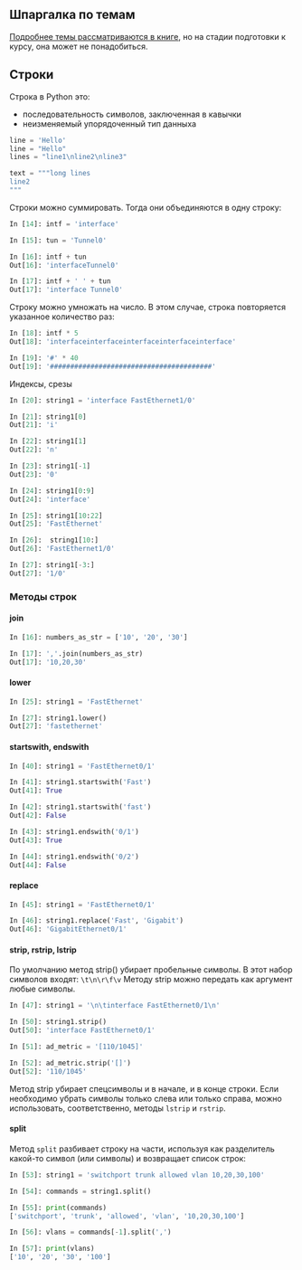 ## Шпаргалка по темам

[Подробнее темы рассматриваются в книге](https://pyneng.readthedocs.io/ru/latest/book/Part_I.html),
но на стадии подготовки к курсу, она может не понадобиться.

## Строки

Строка в Python это:

* последовательность символов, заключенная в кавычки
* неизменяемый упорядоченный тип данныхa

```python
line = 'Hello'
line = "Hello"
lines = "line1\nline2\nline3"

text = """long lines
line2
"""
```

Строки можно суммировать. Тогда они объединяются в одну строку:

```python
In [14]: intf = 'interface'

In [15]: tun = 'Tunnel0'

In [16]: intf + tun
Out[16]: 'interfaceTunnel0'

In [17]: intf + ' ' + tun
Out[17]: 'interface Tunnel0'
```

Строку можно умножать на число. В этом случае, строка повторяется
указанное количество раз:

```python
In [18]: intf * 5
Out[18]: 'interfaceinterfaceinterfaceinterfaceinterface'

In [19]: '#' * 40
Out[19]: '########################################'
```

Индексы, срезы

```python
In [20]: string1 = 'interface FastEthernet1/0'

In [21]: string1[0]
Out[21]: 'i'

In [22]: string1[1]
Out[22]: 'n'

In [23]: string1[-1]
Out[23]: '0'

In [24]: string1[0:9]
Out[24]: 'interface'

In [25]: string1[10:22]
Out[25]: 'FastEthernet'

In [26]:  string1[10:]
Out[26]: 'FastEthernet1/0'

In [27]: string1[-3:]
Out[27]: '1/0'
```

### Методы строк

#### join

```python
In [16]: numbers_as_str = ['10', '20', '30']

In [17]: ','.join(numbers_as_str)
Out[17]: '10,20,30'
```


#### lower

```python
In [25]: string1 = 'FastEthernet'

In [27]: string1.lower()
Out[27]: 'fastethernet'
```

#### startswith, endswith

```python
In [40]: string1 = 'FastEthernet0/1'

In [41]: string1.startswith('Fast')
Out[41]: True

In [42]: string1.startswith('fast')
Out[42]: False

In [43]: string1.endswith('0/1')
Out[43]: True

In [44]: string1.endswith('0/2')
Out[44]: False
```

#### replace

```python
In [45]: string1 = 'FastEthernet0/1'

In [46]: string1.replace('Fast', 'Gigabit')
Out[46]: 'GigabitEthernet0/1'
```


#### strip, rstrip, lstrip

По умолчанию метод strip() убирает пробельные символы. В этот набор
символов входят: ``\t\n\r\f\v``
Методу strip можно передать как аргумент любые символы.


```python
In [47]: string1 = '\n\tinterface FastEthernet0/1\n'

In [50]: string1.strip()
Out[50]: 'interface FastEthernet0/1'

In [51]: ad_metric = '[110/1045]'

In [52]: ad_metric.strip('[]')
Out[52]: '110/1045'
```

Метод strip убирает спецсимволы и в начале, и в конце строки. Если
необходимо убрать символы только слева или только справа, можно
использовать, соответственно, методы ``lstrip`` и
``rstrip``.

#### split

Метод ``split`` разбивает строку на части, используя как
разделитель какой-то символ (или символы) и возвращает список строк:

```python
In [53]: string1 = 'switchport trunk allowed vlan 10,20,30,100'

In [54]: commands = string1.split()

In [55]: print(commands)
['switchport', 'trunk', 'allowed', 'vlan', '10,20,30,100']

In [56]: vlans = commands[-1].split(',')

In [57]: print(vlans)
['10', '20', '30', '100']
```

